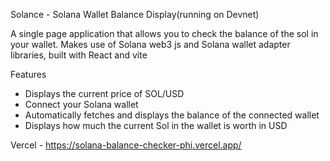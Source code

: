 Solance -  Solana Wallet Balance Display(running on Devnet)

A single page application that allows you to check the balance of the sol in your wallet. Makes use of Solana web3 js and Solana wallet adapter libraries, built with React and vite

Features 
- Displays the current price of SOL/USD
- Connect your Solana wallet
- Automatically fetches and displays the balance of the connected wallet
- Displays how much the current Sol in the wallet is worth in USD

Vercel - https://solana-balance-checker-phi.vercel.app/
